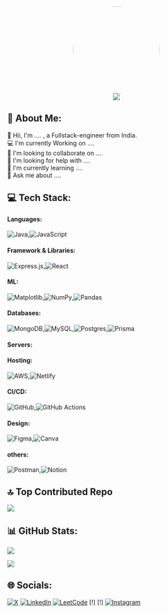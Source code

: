 <div align="center">
  <img width=200 style="border-radius:50%" src="https://avatars.githubusercontent.com/alfaarghya"/>
</div>
<div align="center">
<img src="https://visitcount.itsvg.in/api?id=alfaarghya&icon=5&color=6"/>
</div>

## 💫 About Me:

👋 Hii, I'm .... , a Fullstack-engineer from India.<br>  💻 I'm currently Working on ....<br>  👯 I'm looking to collaborate on ....<br>  🤝 I'm looking for help with ....<br>  🌱 I'm currently learning ....<br>  💬 Ask me about ....<br>  

## 💻 Tech Stack:

#### Languages:

![Java](https://img.shields.io/badge/java-%23ED8B00.svg?style=for-the-badge&logo=openjdk&logoColor=white),![JavaScript](https://img.shields.io/badge/javascript-%23323330.svg?style=for-the-badge&logo=javascript&logoColor=%23F7DF1E)

#### Framework & Libraries:

![Express.js](https://img.shields.io/badge/express.js-%23404d59.svg?style=for-the-badge&logo=express&logoColor=%2361DAFB),![React](https://img.shields.io/badge/react-%2320232a.svg?style=for-the-badge&logo=react&logoColor=%2361DAFB)

#### ML:

![Matplotlib](https://img.shields.io/badge/Matplotlib-%23ffffff.svg?style=for-the-badge&logo=Matplotlib&logoColor=black),![NumPy](https://img.shields.io/badge/numpy-%23013243.svg?style=for-the-badge&logo=numpy&logoColor=white),![Pandas](https://img.shields.io/badge/pandas-%23150458.svg?style=for-the-badge&logo=pandas&logoColor=white)

#### Databases:

![MongoDB](https://img.shields.io/badge/MongoDB-%234ea94b.svg?style=for-the-badge&logo=mongodb&logoColor=white),![MySQL](https://img.shields.io/badge/mysql-4479A1.svg?style=for-the-badge&logo=mysql&logoColor=white),![Postgres](https://img.shields.io/badge/postgres-%23316192.svg?style=for-the-badge&logo=postgresql&logoColor=white),![Prisma](https://img.shields.io/badge/Prisma-3982CE?style=for-the-badge&logo=Prisma&logoColor=white)

#### Servers:



#### Hosting:

![AWS](https://img.shields.io/badge/AWS-%23FF9900.svg?style=for-the-badge&logo=amazon-aws&logoColor=white),![Netlify](https://img.shields.io/badge/netlify-%23000000.svg?style=for-the-badge&logo=netlify&logoColor=#00C7B7)

#### CI/CD:

![GitHub](https://img.shields.io/badge/github-%23121011.svg?style=for-the-badge&logo=github&logoColor=white),![GitHub Actions](https://img.shields.io/badge/github%20actions-%232671E5.svg?style=for-the-badge&logo=githubactions&logoColor=white)

#### Design:

![Figma](https://img.shields.io/badge/figma-%23F24E1E.svg?style=for-the-badge&logo=figma&logoColor=white),![Canva](https://img.shields.io/badge/Canva-%2300C4CC.svg?style=for-the-badge&logo=Canva&logoColor=white)

#### others:

![Postman](https://img.shields.io/badge/Postman-FF6C37?style=for-the-badge&logo=postman&logoColor=white),![Notion](https://img.shields.io/badge/Notion-%23000000.svg?style=for-the-badge&logo=notion&logoColor=white)



## 🔝 Top Contributed Repo

![](https://github-contributor-stats.vercel.app/api?username=alfaarghya&limit=5&theme=transparent&combine_all_yearly_contributions=true)


## 📊 GitHub Stats:

![](https://github-readme-streak-stats.herokuapp.com?theme=transparent&user=alfaarghya)




![](https://github-readme-stats.vercel.app/api/top-langs/?username=alfaarghya&theme=transparent&layout=compact)


## 🌐 Socials:

[![X](https://img.shields.io/badge/X-black.svg?logo=X&logoColor=white)](https://x.com/alfaarghya)
[![LinkedIn](https://img.shields.io/badge/LinkedIn-%230077B5.svg?logo=linkedin&logoColor=white)](https://linkedin.com/in/alfaarghya)
[![LeetCode](https://img.shields.io/badge/LeetCode-%2320232a.svg?style=normal&logo=LeetCode&logoColor=%FFA116)](https://leetcode.com/alfaarghya/)
[!]
[!]
[![Instagram](https://img.shields.io/badge/Instagram-%23E4405F.svg?logo=Instagram&logoColor=white)](https://instagram.com/alfaarghya)
